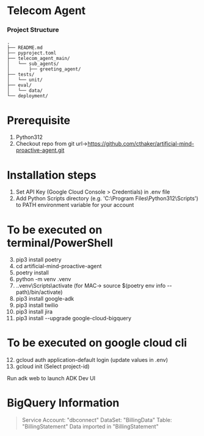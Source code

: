 # Telecom Agent


### Project Structure
```
.
├── README.md
├── pyproject.toml
├── telecom_agent_main/
│   └── sub_agents/
│       ├── greeting_agent/
├── tests/
│   └── unit/
├── eval/
│   └── data/
└── deployment/
```

# Prerequisite
1. Python312
2. Checkout repo from git url->https://github.com/cthaker/artificial-mind-proactive-agent.git

# Installation steps
1. Set API Key (Google Cloud Console > Credentials) in .env file
2. Add Python Scripts directory (e.g. 'C:\Program Files\Python312\Scripts') to PATH environment variable for your account
# To be executed on terminal/PowerShell
3. pip3 install poetry
4. cd artificial-mind-proactive-agent
5. poetry install
6. python -m venv .venv
7. .\.venv\Scripts\activate (for MAC-> source $(poetry env info --path)/bin/activate)
8. pip3 install google-adk
9. pip3 install twilio
10. pip3 install jira
11. pip3 install --upgrade google-cloud-bigquery
# To be executed on google cloud cli
12. gcloud auth application-default login (update values in .env)
13. gcloud init (Select project-id)

Run adk web to launch ADK Dev UI

# BigQuery  Information
  > Service Account: "dbconnect"
  > DataSet: "BillingData"
  > Table: "BillingStatement"
  > Data imported in "BillingStatement" 
